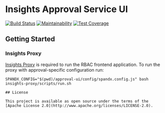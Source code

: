 # Insights Approval Service UI

[![Build Status](https://travis-ci.org/ManageIQ/approval-ui.svg?branch=master)](https://travis-ci.org/ManageIQ/approval-ui)
[![Maintainability](https://api.codeclimate.com/v1/badges/c71ac50e128317623274/maintainability)](https://codeclimate.com/github/ManageIQ/approval-ui/maintainability)
[![Test Coverage](https://api.codeclimate.com/v1/badges/c71ac50e128317623274/test_coverage)](https://codeclimate.com/github/ManageIQ/approval-ui/test_coverage)

## Getting Started

### Insights Proxy
[Insights Proxy](https://github.com/RedHatInsights/insights-proxy) is required to run the RBAC frontend application. 
To run the proxy with approval-specific configuration run:
```
SPANDX_CONFIG="$(pwd)/approval-ui/config/spandx.config.js" bash insights-proxy/scripts/run.sh

## License

This project is available as open source under the terms of the [Apache License 2.0](http://www.apache.org/licenses/LICENSE-2.0).
